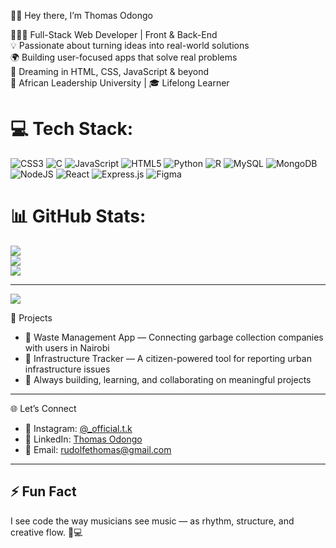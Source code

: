👋🏽 Hey there, I’m Thomas Odongo

👨🏽‍💻 Full-Stack Web Developer | Front & Back-End  
💡 Passionate about turning ideas into real-world solutions  
🌍 Building user-focused apps that solve real problems  
🚀 Dreaming in HTML, CSS, JavaScript & beyond  
📍 African Leadership University | 🎓 Lifelong Learner  


# 💻 Tech Stack:
![CSS3](https://img.shields.io/badge/css3-%231572B6.svg?style=flat-square&logo=css3&logoColor=white) ![C](https://img.shields.io/badge/c-%2300599C.svg?style=flat-square&logo=c&logoColor=white) ![JavaScript](https://img.shields.io/badge/javascript-%23323330.svg?style=flat-square&logo=javascript&logoColor=%23F7DF1E) ![HTML5](https://img.shields.io/badge/html5-%23E34F26.svg?style=flat-square&logo=html5&logoColor=white) ![Python](https://img.shields.io/badge/python-3670A0?style=flat-square&logo=python&logoColor=ffdd54) ![R](https://img.shields.io/badge/r-%23276DC3.svg?style=flat-square&logo=r&logoColor=white) ![MySQL](https://img.shields.io/badge/mysql-4479A1.svg?style=flat-square&logo=mysql&logoColor=white) ![MongoDB](https://img.shields.io/badge/MongoDB-%234ea94b.svg?style=flat-square&logo=mongodb&logoColor=white) ![NodeJS](https://img.shields.io/badge/node.js-6DA55F?style=flat-square&logo=node.js&logoColor=white) ![React](https://img.shields.io/badge/react-%2320232a.svg?style=flat-square&logo=react&logoColor=%2361DAFB) ![Express.js](https://img.shields.io/badge/express.js-%23404d59.svg?style=flat-square&logo=express&logoColor=%2361DAFB) ![Figma](https://img.shields.io/badge/figma-%23F24E1E.svg?style=flat-square&logo=figma&logoColor=white)
# 📊 GitHub Stats:
![](https://github-readme-stats.vercel.app/api?username=TKcodesworld&theme=merko&hide_border=false&include_all_commits=false&count_private=false)<br/>
![](https://nirzak-streak-stats.vercel.app/?user=TKcodesworld&theme=merko&hide_border=false)<br/>
![](https://github-readme-stats.vercel.app/api/top-langs/?username=TKcodesworld&theme=merko&hide_border=false&include_all_commits=false&count_private=false&layout=compact)

---
[![](https://visitcount.itsvg.in/api?id=TKcodesworld&icon=0&color=11)](https://visitcount.itsvg.in)

<!-- Proudly created with GPRM ( https://gprm.itsvg.in ) -->
 🔭 Projects

- 🚮 Waste Management App — Connecting garbage collection companies with users in Nairobi  
- 📍 Infrastructure Tracker — A citizen-powered tool for reporting urban infrastructure issues  
- 🌱 Always building, learning, and collaborating on meaningful projects  

---

🌐 Let’s Connect

- 📸 Instagram: [@_official.t.k](https://instagram.com/_official.t.k)  
- 💼 LinkedIn: [Thomas Odongo](https://www.linkedin.com/feed/) 
- 📨 Email: [rudolfethomas@gmail.com](mailto:rudolfethomas@gmail.com)

---

## ⚡ Fun Fact

I see code the way musicians see music — as rhythm, structure, and creative flow. 🎸💻  
